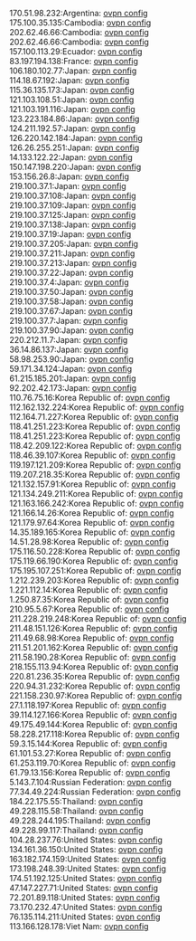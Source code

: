 170.51.98.232:Argentina: [ovpn config](vpn/170_51_98_232.ovpn)  
175.100.35.135:Cambodia: [ovpn config](vpn/175_100_35_135.ovpn)  
202.62.46.66:Cambodia: [ovpn config](vpn/202_62_46_66.ovpn)  
202.62.46.66:Cambodia: [ovpn config](vpn/202_62_46_66.ovpn)  
157.100.113.29:Ecuador: [ovpn config](vpn/157_100_113_29.ovpn)  
83.197.194.138:France: [ovpn config](vpn/83_197_194_138.ovpn)  
106.180.102.77:Japan: [ovpn config](vpn/106_180_102_77.ovpn)  
114.18.67.192:Japan: [ovpn config](vpn/114_18_67_192.ovpn)  
115.36.135.173:Japan: [ovpn config](vpn/115_36_135_173.ovpn)  
121.103.108.51:Japan: [ovpn config](vpn/121_103_108_51.ovpn)  
121.103.191.116:Japan: [ovpn config](vpn/121_103_191_116.ovpn)  
123.223.184.86:Japan: [ovpn config](vpn/123_223_184_86.ovpn)  
124.211.192.57:Japan: [ovpn config](vpn/124_211_192_57.ovpn)  
126.220.142.184:Japan: [ovpn config](vpn/126_220_142_184.ovpn)  
126.26.255.251:Japan: [ovpn config](vpn/126_26_255_251.ovpn)  
14.133.122.22:Japan: [ovpn config](vpn/14_133_122_22.ovpn)  
150.147.198.220:Japan: [ovpn config](vpn/150_147_198_220.ovpn)  
153.156.26.8:Japan: [ovpn config](vpn/153_156_26_8.ovpn)  
219.100.37.1:Japan: [ovpn config](vpn/219_100_37_1.ovpn)  
219.100.37.108:Japan: [ovpn config](vpn/219_100_37_108.ovpn)  
219.100.37.109:Japan: [ovpn config](vpn/219_100_37_109.ovpn)  
219.100.37.125:Japan: [ovpn config](vpn/219_100_37_125.ovpn)  
219.100.37.138:Japan: [ovpn config](vpn/219_100_37_138.ovpn)  
219.100.37.19:Japan: [ovpn config](vpn/219_100_37_19.ovpn)  
219.100.37.205:Japan: [ovpn config](vpn/219_100_37_205.ovpn)  
219.100.37.211:Japan: [ovpn config](vpn/219_100_37_211.ovpn)  
219.100.37.213:Japan: [ovpn config](vpn/219_100_37_213.ovpn)  
219.100.37.22:Japan: [ovpn config](vpn/219_100_37_22.ovpn)  
219.100.37.4:Japan: [ovpn config](vpn/219_100_37_4.ovpn)  
219.100.37.50:Japan: [ovpn config](vpn/219_100_37_50.ovpn)  
219.100.37.58:Japan: [ovpn config](vpn/219_100_37_58.ovpn)  
219.100.37.67:Japan: [ovpn config](vpn/219_100_37_67.ovpn)  
219.100.37.7:Japan: [ovpn config](vpn/219_100_37_7.ovpn)  
219.100.37.90:Japan: [ovpn config](vpn/219_100_37_90.ovpn)  
220.212.11.7:Japan: [ovpn config](vpn/220_212_11_7.ovpn)  
36.14.86.137:Japan: [ovpn config](vpn/36_14_86_137.ovpn)  
58.98.253.90:Japan: [ovpn config](vpn/58_98_253_90.ovpn)  
59.171.34.124:Japan: [ovpn config](vpn/59_171_34_124.ovpn)  
61.215.185.201:Japan: [ovpn config](vpn/61_215_185_201.ovpn)  
92.202.42.173:Japan: [ovpn config](vpn/92_202_42_173.ovpn)  
110.76.75.16:Korea Republic of: [ovpn config](vpn/110_76_75_16.ovpn)  
112.162.132.224:Korea Republic of: [ovpn config](vpn/112_162_132_224.ovpn)  
112.164.71.227:Korea Republic of: [ovpn config](vpn/112_164_71_227.ovpn)  
118.41.251.223:Korea Republic of: [ovpn config](vpn/118_41_251_223.ovpn)  
118.41.251.223:Korea Republic of: [ovpn config](vpn/118_41_251_223.ovpn)  
118.42.209.122:Korea Republic of: [ovpn config](vpn/118_42_209_122.ovpn)  
118.46.39.107:Korea Republic of: [ovpn config](vpn/118_46_39_107.ovpn)  
119.197.121.209:Korea Republic of: [ovpn config](vpn/119_197_121_209.ovpn)  
119.207.218.35:Korea Republic of: [ovpn config](vpn/119_207_218_35.ovpn)  
121.132.157.91:Korea Republic of: [ovpn config](vpn/121_132_157_91.ovpn)  
121.134.249.211:Korea Republic of: [ovpn config](vpn/121_134_249_211.ovpn)  
121.163.166.242:Korea Republic of: [ovpn config](vpn/121_163_166_242.ovpn)  
121.166.14.26:Korea Republic of: [ovpn config](vpn/121_166_14_26.ovpn)  
121.179.97.64:Korea Republic of: [ovpn config](vpn/121_179_97_64.ovpn)  
14.35.189.165:Korea Republic of: [ovpn config](vpn/14_35_189_165.ovpn)  
14.51.28.98:Korea Republic of: [ovpn config](vpn/14_51_28_98.ovpn)  
175.116.50.228:Korea Republic of: [ovpn config](vpn/175_116_50_228.ovpn)  
175.119.66.190:Korea Republic of: [ovpn config](vpn/175_119_66_190.ovpn)  
175.195.107.251:Korea Republic of: [ovpn config](vpn/175_195_107_251.ovpn)  
1.212.239.203:Korea Republic of: [ovpn config](vpn/1_212_239_203.ovpn)  
1.221.112.14:Korea Republic of: [ovpn config](vpn/1_221_112_14.ovpn)  
1.250.87.35:Korea Republic of: [ovpn config](vpn/1_250_87_35.ovpn)  
210.95.5.67:Korea Republic of: [ovpn config](vpn/210_95_5_67.ovpn)  
211.228.219.248:Korea Republic of: [ovpn config](vpn/211_228_219_248.ovpn)  
211.48.151.126:Korea Republic of: [ovpn config](vpn/211_48_151_126.ovpn)  
211.49.68.98:Korea Republic of: [ovpn config](vpn/211_49_68_98.ovpn)  
211.51.201.162:Korea Republic of: [ovpn config](vpn/211_51_201_162.ovpn)  
211.58.190.28:Korea Republic of: [ovpn config](vpn/211_58_190_28.ovpn)  
218.155.113.94:Korea Republic of: [ovpn config](vpn/218_155_113_94.ovpn)  
220.81.236.35:Korea Republic of: [ovpn config](vpn/220_81_236_35.ovpn)  
220.94.31.232:Korea Republic of: [ovpn config](vpn/220_94_31_232.ovpn)  
221.158.230.97:Korea Republic of: [ovpn config](vpn/221_158_230_97.ovpn)  
27.1.118.197:Korea Republic of: [ovpn config](vpn/27_1_118_197.ovpn)  
39.114.127.166:Korea Republic of: [ovpn config](vpn/39_114_127_166.ovpn)  
49.175.49.144:Korea Republic of: [ovpn config](vpn/49_175_49_144.ovpn)  
58.228.217.118:Korea Republic of: [ovpn config](vpn/58_228_217_118.ovpn)  
59.3.15.144:Korea Republic of: [ovpn config](vpn/59_3_15_144.ovpn)  
61.101.53.27:Korea Republic of: [ovpn config](vpn/61_101_53_27.ovpn)  
61.253.119.70:Korea Republic of: [ovpn config](vpn/61_253_119_70.ovpn)  
61.79.13.156:Korea Republic of: [ovpn config](vpn/61_79_13_156.ovpn)  
5.143.7.104:Russian Federation: [ovpn config](vpn/5_143_7_104.ovpn)  
77.34.49.224:Russian Federation: [ovpn config](vpn/77_34_49_224.ovpn)  
184.22.175.55:Thailand: [ovpn config](vpn/184_22_175_55.ovpn)  
49.228.115.58:Thailand: [ovpn config](vpn/49_228_115_58.ovpn)  
49.228.244.195:Thailand: [ovpn config](vpn/49_228_244_195.ovpn)  
49.228.99.117:Thailand: [ovpn config](vpn/49_228_99_117.ovpn)  
104.28.237.76:United States: [ovpn config](vpn/104_28_237_76.ovpn)  
134.161.36.150:United States: [ovpn config](vpn/134_161_36_150.ovpn)  
163.182.174.159:United States: [ovpn config](vpn/163_182_174_159.ovpn)  
173.198.248.39:United States: [ovpn config](vpn/173_198_248_39.ovpn)  
174.51.192.125:United States: [ovpn config](vpn/174_51_192_125.ovpn)  
47.147.227.71:United States: [ovpn config](vpn/47_147_227_71.ovpn)  
72.201.89.118:United States: [ovpn config](vpn/72_201_89_118.ovpn)  
73.170.232.47:United States: [ovpn config](vpn/73_170_232_47.ovpn)  
76.135.114.211:United States: [ovpn config](vpn/76_135_114_211.ovpn)  
113.166.128.178:Viet Nam: [ovpn config](vpn/113_166_128_178.ovpn)  

